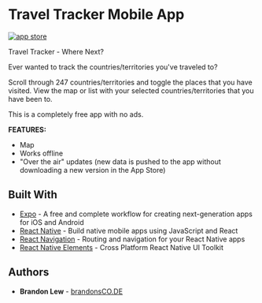 # Travel Tracker Mobile App

[![app store][appstore-img]][appstore-link]

Travel Tracker - Where Next?

Ever wanted to track the countries/territories you've traveled to?

Scroll through 247 countries/territories and toggle the places that you have visited. View the map or list with your selected countries/territories that you have been to.

This is a completely free app with no ads.

**FEATURES:**
* Map
* Works offline
* "Over the air" updates (new data is pushed to the app without downloading a new version in the App Store)

## Built With

* [Expo](https://expo.io) - A free and complete workflow for creating next-generation apps for iOS and Android
* [React Native](https://facebook.github.io/react-native/) - Build native mobile apps using JavaScript and React
* [React Navigation](https://reactnavigation.org) - Routing and navigation for your React Native apps
* [React Native Elements](https://react-native-training.github.io/react-native-elements/) - Cross Platform React Native UI Toolkit

## Authors

* **Brandon Lew** - [brandonsCO.DE](http://www.brandonsco.de)

[appstore-img]: http://brandonsco.de/portfolio/tipjar/img/appStore.svg
[appstore-link]: https://itunes.apple.com/us/app/tip-jar-guide-to-gratuity/id1321633520?ls=1&mt=8
